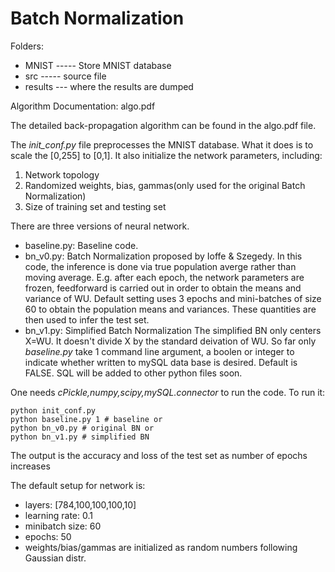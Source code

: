 # Batch Normalization
Folders:
* MNIST ----- Store MNIST database
* src   ----- source file
* results --- where the results are dumped

Algorithm Documentation:
algo.pdf

The detailed back-propagation algorithm can be found in the algo.pdf file.

The *init_conf.py* file preprocesses the MNIST database. What it does is to scale the [0,255] to [0,1]. It also initialize the network parameters, including:
1. Network topology
2. Randomized weights, bias, gammas(only used for the original Batch Normalization)
3. Size of training set and testing set

There are three versions of neural network.
* baseline.py: Baseline code.
* bn_v0.py: Batch Normalization proposed by Ioffe & Szegedy.
In this code, the inference is done via true population averge rather than moving average. E.g. after each epoch, the network parameters are frozen, feedforward is carried out in order to obtain the means and variance of WU. Default setting uses 3 epochs and mini-batches of size 60 to obtain the population means and variances. These quantities are then used to infer the test set.
* bn_v1.py: Simplified Batch Normalization
The simplified BN only centers X=WU. It doesn't divide X by the standard deivation of WU.
So far only *baseline.py* take 1 command line argument, a boolen or integer to indicate whether written to mySQL data base is desired. Default is FALSE. SQL will be added to other python files soon.

One needs *cPickle,numpy,scipy,mySQL.connector* to run the code. To run it:
```
python init_conf.py
python baseline.py 1 # baseline or
python bn_v0.py # original BN or
python bn_v1.py # simplified BN 
```
The output is the accuracy and loss of the test set as number of epochs increases

The default setup for network is:
* layers: [784,100,100,100,10]
* learning rate: 0.1
* minibatch size: 60
* epochs: 50
* weights/bias/gammas are initialized as random numbers following Gaussian distr.




